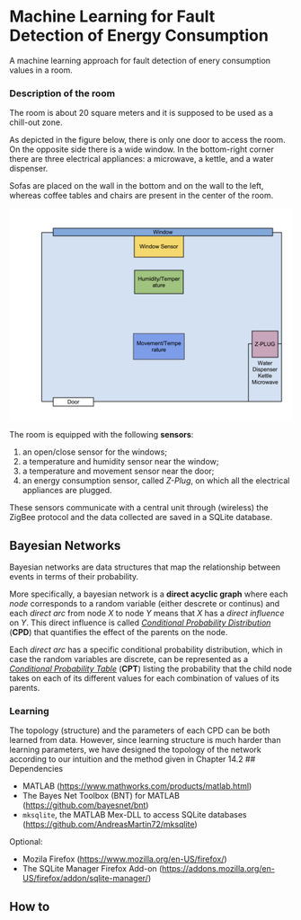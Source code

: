 # Machine Learning for Fault Detection of Energy Consumption #

A machine learning approach for fault detection of enery consumption
values in a room.

### Description of the room

The room is about 20 square meters and it is supposed to be used as a chill-out zone.

As depicted in the figure below, there is only one door to access the
room. On the opposite side there is a wide window. In the bottom-right corner
there are three electrical appliances: a microwave, a kettle, and a
water dispenser.

Sofas are placed on the wall in the bottom and on the wall to the left,
whereas coffee tables and chairs are present in the center of the room.

![Alt The chill-out zone](img/room.png)


The room is equipped with the following **sensors**:

1. an open/close sensor for the windows;
2. a temperature and humidity sensor near the window;
3. a temperature and movement sensor near the door;
4. an energy consumption sensor, called _Z-Plug_, on which all the
   electrical appliances are plugged.

These sensors communicate with a central unit through (wireless) the
ZigBee protocol and the data collected are saved in a SQLite
database.

## Bayesian Networks

Bayesian networks are data structures that map the relationship between
events in terms of their probability.

More specifically, a bayesian network is a **direct acyclic graph** where each
_node_ corresponds to a random variable (either descrete or continus)
and each _direct arc_ from node _X_ to node _Y_ means that _X_ has a
_direct influence_ on _Y_.  This direct influence is called
_[Conditional Probability Distribution](https://en.wikipedia.org/wiki/Conditional_probability_distribution)_
(**CPD**) that quantifies the effect of the parents on the node.

Each _direct arc_ has a specific conditional probability distribution,
which in case the random variables are discrete, can be represented as a
_[Conditional Probability Table](https://en.wikipedia.org/wiki/Conditional_probability_table)_
(**CPT**) listing the probability that the child node takes on each of
its different values for each combination of values of its parents.

### Learning

The topology (structure) and the parameters of each CPD can be both
learned from data.  However, since learning structure is much harder
than learning parameters, we have designed the topology of the network
according to our intuition and the method given in Chapter 14.2 ##
Dependencies

* MATLAB (https://www.mathworks.com/products/matlab.html)
* The Bayes Net Toolbox (BNT) for MATLAB (https://github.com/bayesnet/bnt)
* `mksqlite`, the MATLAB Mex-DLL to access SQLite databases (https://github.com/AndreasMartin72/mksqlite)

Optional:

* Mozila Firefox (https://www.mozilla.org/en-US/firefox/)
* The SQLite Manager Firefox Add-on (https://addons.mozilla.org/en-US/firefox/addon/sqlite-manager/)

## How to
